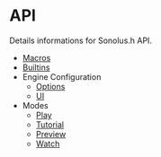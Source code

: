 # API

Details informations for Sonolus.h API.

- [Macros](./macros.md)
- [Builtins](./builtin.md)
- Engine Configuration
    - [Options](./modes/options.md)
    - [UI](./modes/ui.md)
- Modes
    - [Play](./modes/play.md)
    - [Tutorial](./modes/tutorial.md)
    - [Preview](./modes/preview.md)
    - [Watch](./modes/watch.md)